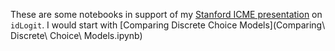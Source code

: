 
These are some notebooks in support of my [Stanford ICME presentation](https://docs.google.com/presentation/d/1NAkj0c1H5kCUv64mC1v8n3oH56OmHViUlNSkSSnIe-k/edit) on `idLogit`. I would start with [Comparing Discrete Choice Models](Comparing\ Discrete\ Choice\ Models.ipynb)